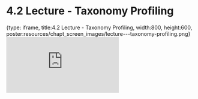# 4.2 Lecture - Taxonomy Profiling
 
{type: iframe, title:4.2 Lecture - Taxonomy Profiling, width:800, height:600, poster:resources/chapt_screen_images/lecture---taxonomy-profiling.png}
![](https://vgaysin1.github.io/CURE-MicrobialMysteries-test/lecture---taxonomy-profiling.html)
 

 
